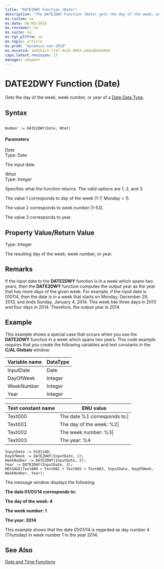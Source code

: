 ```yaml
---
title: "DATE2DWY Function (Date)"
description: "The DATE2DWY Function (Date) gets the day of the week, week number, or year of a Date Data Type."
ms.custom: na
ms.date: 06/05/2016
ms.reviewer: na
ms.suite: na
ms.tgt_pltfrm: na
ms.topic: article
ms.prod: "dynamics-nav-2018"
ms.assetid: 1642b1c4-7147-4c55-8663-a4dc8b64d450
caps.latest.revision: 13
manager: edupont
---
```

# DATE2DWY Function (Date)
Gets the day of the week, week number, or year of a [Date Data Type](Date-Data-Type.md).  
  
## Syntax  
  
```  
  
Number := DATE2DWY(Date, What)  
```  
  
#### Parameters  
 *Date*  
 Type: Date  
  
 The input date.  
  
 *What*  
 Type: Integer  
  
 Specifies what the function returns. The valid options are 1, 2, and 3.  
  
 The value 1 corresponds to day of the week \(1-7, Monday = 1\).  
  
 The value 2 corresponds to week number \(1-53\).  
  
 The value 3 corresponds to year.  
  
## Property Value/Return Value  
 Type: Integer  
  
 The resulting day of the week, week number, or year.  
  
## Remarks  
 If the input date to the **DATE2DWY** function is in a week which spans two years, then the **DATE2DWY** function computes the output year as the year that has more days of the given week. For example, if the input date is 010114, then the date is in a week that starts on Monday, December 29, 2013, and ends Sunday, January 4, 2014. This week has three days in 2013 and four days in 2014. Therefore, the output year is 2014.  
  
## Example  
 This example shows a special case that occurs when you use the **DATE2DWY** function in a week which spans two years. This code example requires that you create the following variables and text constants in the **C/AL Globals** window.  
  
|Variable name|DataType|  
|-------------------|--------------|  
|InputDate|Date|  
|DayOfWeek|Integer|  
|WeekNumber|Integer|  
|Year|Integer|  
  
|Text constant name|ENU value|  
|------------------------|---------------|  
|Text000|The date %1 corresponds to:\\|  
|Text001|The day of the week: %2\\|  
|Text002|The week number: %3\\|  
|Text003|The year: %4|  
  
```  
InputDate := 010114D;  
DayOfWeek := DATE2DWY(InputDate, 1);  
WeekNumber := DATE2DWY(InputDate, 2);  
Year := DATE2DWY(InputDate, 3);  
MESSAGE(Text000 + Text001 + Text002 + Text003, InputDate, DayOfWeek, WeekNumber, Year);  
```  
  
 The message window displays the following:  
  
 **The date 01/01/14 corresponds to:**  
  
 **The day of the week: 4**  
  
 **The week number: 1**  
  
 **The year: 2014**  
  
 This example shows that the date 01/01/14 is regarded as day number 4 \(Thursday\) in week number 1 in the year 2014.  
  
## See Also  
 [Date and Time Functions](Date-and-Time-Functions.md)